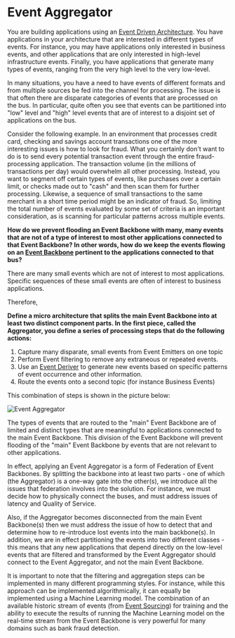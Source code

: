 # Event Aggregator

You are building applications using an [Event Driven Architecture](Event-Driven-Architecture.md). You have applications in your architecture that are interested in different types of events. For instance, you may have applications only interested in business events, and other applications that are only interested in high-level infrastructure events. Finally, you have applications that generate many types of events, ranging from the very high level to the very low-level.

In many situations, you have a need to have events of different formats and from multiple sources be fed into the channel for processing. The issue is that often there are disparate categories of events that are processed on the bus. In particular, quite often you see that events can be partitioned into "low" level and "high" level events that are of interest to a disjoint set of applications on the bus.

Consider the following example. In an environment that processes credit card, checking and savings account transactions one of the more interesting issues is how to look for fraud. What you certainly don't want to do is to send every potential transaction event through the entire fraud-processing application. The transaction volume (in the millions of transactions per day) would overwhelm all other processing. Instead, you want to segment off certain types of events, like purchases over a certain limit, or checks made out to "cash" and then scan them for further processing. Likewise, a sequence of small transactions to the same merchant in a short time period might be an indicator of fraud. So, limiting the total number of events evaluated by some set of criteria is an important consideration, as is scanning for particular patterns across multiple events.

**How do we prevent flooding an Event Backbone with many, many events that are not of a type of interest to most other applications connected to that Event Backbone? In other words, how do we keep the events flowing on an [Event Backbone](Event-Backbone.md) pertinent to the applications connected to that bus?**

There are many small events which are not of interest to most applications. Specific sequences of these small events are often of interest to business applications.

Therefore,

**Define a micro architecture that splits the main Event Backbone into at least two distinct component parts. In the first piece, called the Aggregator, you define a series of processing steps that do the following actions:**

1.  Capture many disparate, small events from Event Emitters on one topic
2.  Perform Event filtering to remove any extraneous or repeated events.
3.  Use an [Event Deriver](Event-Deriver.md) to generate new events based on specific patterns of event occurrence and other information.
4.  Route the events onto a second topic (for instance Business Events)

This combination of steps is shown in the picture below:

![Event Aggregator](../assets/EventAggregator.png)

The types of events that are routed to the "main" Event Backbone are of limited and distinct types that are meaningful to applications connected to the main Event Backbone. This division of the Event Backbone will prevent flooding of the "main" Event Backbone by events that are not relevant to other applications.

In effect, applying an Event Aggregator is a form of Federation of Event Backbones. By splitting the backbone into at least two parts - one of which (the Aggregator) is a one-way gate into the other(s), we introduce all the issues that federation involves into the solution. For instance, we must decide how to physically connect the buses, and must address issues of latency and Quality of Service. 

Also, if the Aggregator becomes disconnected from the main Event Backbone(s) then we must address the issue of how to detect that and determine how to re-introduce lost events into the main backbone(s). In addition, we are in effect partitioning the events into two different classes - this means that any new applications that depend directly on the low-level events that are filtered and transformed by the Event Aggregator should connect to the Event Aggregator, and not the main Event Backbone.

It is important to note that the filtering and aggregation steps can be implemented in many different programming styles.  For instance, while this approach can be implemented algorithmically, it can equally be implemented using a Machine Learning model.  The combination of an available historic stream of events (from [Event Sourcing](Event-Sourcing.md)) for training and the ability to execute the results of running the Machine Learning model on the real-time stream from the Event Backbone is very powerful for many domains such as bank fraud detection.

